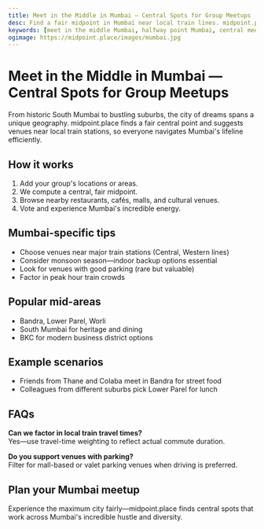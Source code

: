 ```yaml
---
title: Meet in the Middle in Mumbai — Central Spots for Group Meetups
desc: Find a fair midpoint in Mumbai near local train lines. midpoint.place suggests venues from South Mumbai to Bandra, Andheri to Lower Parel.
keywords: [meet in the middle Mumbai, halfway point Mumbai, central meeting spot Mumbai, group meetup Mumbai]
ogimage: https://midpoint.place/images/mumbai.jpg
---
```


# Meet in the Middle in Mumbai — Central Spots for Group Meetups

From historic South Mumbai to bustling suburbs, the city of dreams spans a unique geography. midpoint.place finds a fair central point and suggests venues near local train stations, so everyone navigates Mumbai's lifeline efficiently.

## How it works

1. Add your group's locations or areas.
2. We compute a central, fair midpoint.
3. Browse nearby restaurants, cafés, malls, and cultural venues.
4. Vote and experience Mumbai's incredible energy.

## Mumbai-specific tips

- Choose venues near major train stations (Central, Western lines)
- Consider monsoon season—indoor backup options essential
- Look for venues with good parking (rare but valuable)
- Factor in peak hour train crowds

## Popular mid-areas

- Bandra, Lower Parel, Worli
- South Mumbai for heritage and dining
- BKC for modern business district options

## Example scenarios

- Friends from Thane and Colaba meet in Bandra for street food
- Colleagues from different suburbs pick Lower Parel for lunch

## FAQs

**Can we factor in local train travel times?**  
Yes—use travel-time weighting to reflect actual commute duration.

**Do you support venues with parking?**  
Filter for mall-based or valet parking venues when driving is preferred.

## Plan your Mumbai meetup

Experience the maximum city fairly—midpoint.place finds central spots that work across Mumbai's incredible hustle and diversity.
